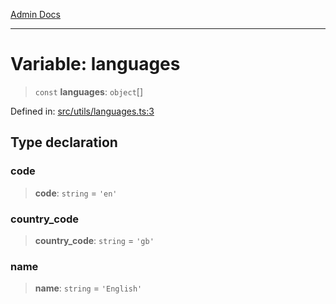 [Admin Docs](/)

***

# Variable: languages

> `const` **languages**: `object`[]

Defined in: [src/utils/languages.ts:3](https://github.com/hustlernik/talawa-admin/blob/fe326ed17e0fa5ad916ff9f383f63b5d38aedc7b/src/utils/languages.ts#L3)

## Type declaration

### code

> **code**: `string` = `'en'`

### country\_code

> **country\_code**: `string` = `'gb'`

### name

> **name**: `string` = `'English'`
